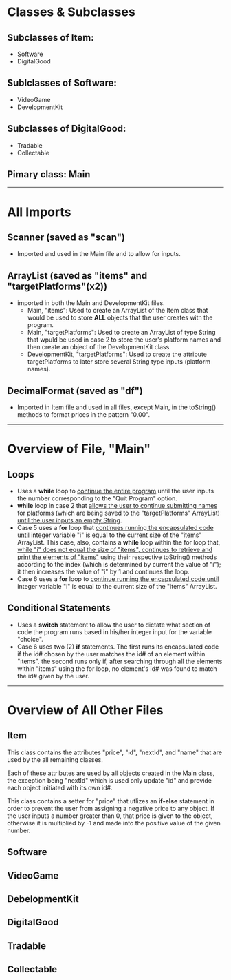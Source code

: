 # Classes & Subclasses

## Subclasses of Item:
- Software
- DigitalGood

## Sublclasses of Software:
- VideoGame
- DevelopmentKit

## Subclasses of DigitalGood:
- Tradable
- Collectable

## Pimary class: Main

-------

# All Imports

## Scanner (saved as "scan")
- Imported and used in the Main file and to allow for inputs.

## ArrayList (saved as "items" and "targetPlatforms"(x2))
- imported in both the Main and DevelopmentKit files.
    - Main, "items": Used to create an ArrayList of the Item class that would be used to store **ALL** objects that the user creates with the program.
    - Main, "targetPlatforms": Used to create an ArrayList of type String that wpuld be used in case 2 to store the user's platform names and then create an object of the DevelopmentKit class.
    - DevelopmentKit, "targetPlatforms": Used to create the attribute targetPlatforms to later store several String type inputs (platform names).

## DecimalFormat (saved as "df")
- Imported in Item file and used in all files, except Main, in the toString() methods to format prices in the pattern "0.00".

-------

# Overview of File, "Main"

## Loops
- Uses a **while** loop to <ins>continue the entire program</ins> until the user inputs the number corresponding to the "Quit Program" option.
- **while** loop in case 2 that <ins>allows the user to continue submitting names</ins> for platforms (which are being saved to the "targetPlatforms" ArrayList) <ins>until the user inputs an empty String</ins>.
- Case 5 uses a **for** loop that <ins>continues running the encapsulated code until</ins> integer variable "i" is equal to the current size of the "items" ArrayList. This case, also, contains a **while** loop within the for loop that, <ins>while "i" does not equal the size of "items", continues to retrieve and print the elements of "items"</ins> using their respective toString() methods according to the index (which is determined by current the value of "i"); it then increases the value of "i" by 1 and continues the loop.
- Case 6 uses a **for** loop to <ins>continue running the encapsulated code until</ins> integer variable "i" is equal to the current size of the "items" ArrayList.

## Conditional Statements
- Uses a **switch** statement to allow the user to dictate what section of code the program runs based in his/her integer input for the variable "choice".
- Case 6 uses two (2) **if** statements. The first runs its encapsulated code if the id# chosen by the user matches the id# of an element within "items". the second runs only if, after searching through all the elements within "items" using the for loop, no element's id# was found to match the id# given by the user.

---

# Overview of All Other Files

## Item
This class contains the attributes "price", "id", "nextId", and "name" that are used by the all remaining classes.

Each of these attributes are used by all objects created in the Main class, the exception being "nextId" which is used only update "id" and provide each object initiated with its own id#.

This class contains a setter for "price" that utlizes an **if-else** statement in order to prevent the user from assigning a negative price to any object. If the user inputs a number greater than 0, that price is given to the object, otherwise it is multiplied by -1 and made into the positive value of the given number.

## Software

## VideoGame

## DebelopmentKit

## DigitalGood

## Tradable

## Collectable